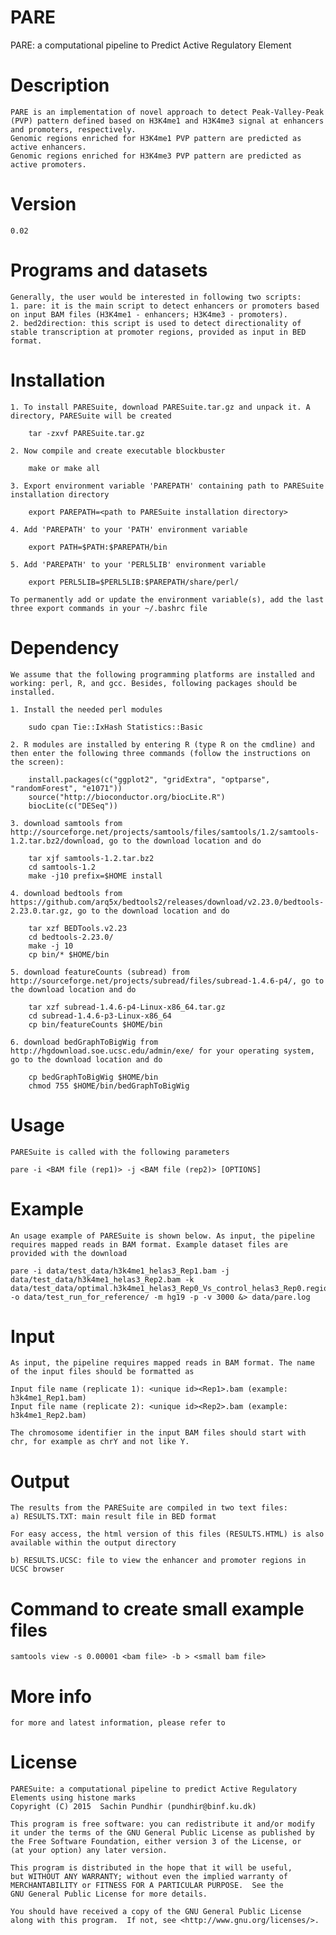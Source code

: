 # PARE
PARE: a computational pipeline to Predict Active Regulatory Element

Description
===========
    PARE is an implementation of novel approach to detect Peak-Valley-Peak (PVP) pattern defined based on H3K4me1 and H3K4me3 signal at enhancers and promoters, respectively.
    Genomic regions enriched for H3K4me1 PVP pattern are predicted as active enhancers.
    Genomic regions enriched for H3K4me3 PVP pattern are predicted as active promoters.

Version
=======
    0.02

Programs and datasets
=====================
    Generally, the user would be interested in following two scripts:
    1. pare: it is the main script to detect enhancers or promoters based on input BAM files (H3K4me1 - enhancers; H3K4me3 - promoters).
    2. bed2direction: this script is used to detect directionality of stable transcription at promoter regions, provided as input in BED format.

Installation
============

    1. To install PARESuite, download PARESuite.tar.gz and unpack it. A directory, PARESuite will be created

        tar -zxvf PARESuite.tar.gz

    2. Now compile and create executable blockbuster

        make or make all

    3. Export environment variable 'PAREPATH' containing path to PARESuite installation directory

        export PAREPATH=<path to PARESuite installation directory>

    4. Add 'PAREPATH' to your 'PATH' environment variable

        export PATH=$PATH:$PAREPATH/bin

    5. Add 'PAREPATH' to your 'PERL5LIB' environment variable

        export PERL5LIB=$PERL5LIB:$PAREPATH/share/perl/

    To permanently add or update the environment variable(s), add the last three export commands in your ~/.bashrc file

Dependency
==========

    We assume that the following programming platforms are installed and working: perl, R, and gcc. Besides, following packages should be installed.

    1. Install the needed perl modules

        sudo cpan Tie::IxHash Statistics::Basic

    2. R modules are installed by entering R (type R on the cmdline) and then enter the following three commands (follow the instructions on the screen):

        install.packages(c("ggplot2", "gridExtra", "optparse", "randomForest", "e1071"))
        source("http://bioconductor.org/biocLite.R")
        biocLite(c("DESeq"))

    3. download samtools from http://sourceforge.net/projects/samtools/files/samtools/1.2/samtools-1.2.tar.bz2/download, go to the download location and do

        tar xjf samtools-1.2.tar.bz2
        cd samtools-1.2
        make -j10 prefix=$HOME install

    4. download bedtools from https://github.com/arq5x/bedtools2/releases/download/v2.23.0/bedtools-2.23.0.tar.gz, go to the download location and do

        tar xzf BEDTools.v2.23
        cd bedtools-2.23.0/
        make -j 10
        cp bin/* $HOME/bin

    5. download featureCounts (subread) from http://sourceforge.net/projects/subread/files/subread-1.4.6-p4/, go to the download location and do

        tar xzf subread-1.4.6-p4-Linux-x86_64.tar.gz
        cd subread-1.4.6-p3-Linux-x86_64
        cp bin/featureCounts $HOME/bin

    6. download bedGraphToBigWig from http://hgdownload.soe.ucsc.edu/admin/exe/ for your operating system, go to the download location and do

        cp bedGraphToBigWig $HOME/bin
        chmod 755 $HOME/bin/bedGraphToBigWig

Usage
=====

    PARESuite is called with the following parameters

    pare -i <BAM file (rep1)> -j <BAM file (rep2)> [OPTIONS]

Example
=======

    An usage example of PARESuite is shown below. As input, the pipeline requires mapped reads in BAM format. Example dataset files are provided with the download

    pare -i data/test_data/h3k4me1_helas3_Rep1.bam -j data/test_data/h3k4me1_helas3_Rep2.bam -k data/test_data/optimal.h3k4me1_helas3_Rep0_Vs_control_helas3_Rep0.regionPeak.gz -o data/test_run_for_reference/ -m hg19 -p -v 3000 &> data/pare.log

Input
=====

    As input, the pipeline requires mapped reads in BAM format. The name of the input files should be formatted as

    Input file name (replicate 1): <unique id><Rep1>.bam (example: h3k4me1_Rep1.bam)
    Input file name (replicate 2): <unique id><Rep2>.bam (example: h3k4me1_Rep2.bam)

    The chromosome identifier in the input BAM files should start with chr, for example as chrY and not like Y.

Output
======

    The results from the PARESuite are compiled in two text files:
    a) RESULTS.TXT: main result file in BED format 

    For easy access, the html version of this files (RESULTS.HTML) is also available within the output directory

    b) RESULTS.UCSC: file to view the enhancer and promoter regions in UCSC browser

Command to create small example files
=====================================

    samtools view -s 0.00001 <bam file> -b > <small bam file>

More info
=========

    for more and latest information, please refer to 

License
=======

    PARESuite: a computational pipeline to predict Active Regulatory Elements using histone marks
    Copyright (C) 2015  Sachin Pundhir (pundhir@binf.ku.dk)

    This program is free software: you can redistribute it and/or modify
    it under the terms of the GNU General Public License as published by
    the Free Software Foundation, either version 3 of the License, or
    (at your option) any later version.

    This program is distributed in the hope that it will be useful,
    but WITHOUT ANY WARRANTY; without even the implied warranty of
    MERCHANTABILITY or FITNESS FOR A PARTICULAR PURPOSE.  See the
    GNU General Public License for more details.

    You should have received a copy of the GNU General Public License
    along with this program.  If not, see <http://www.gnu.org/licenses/>.

